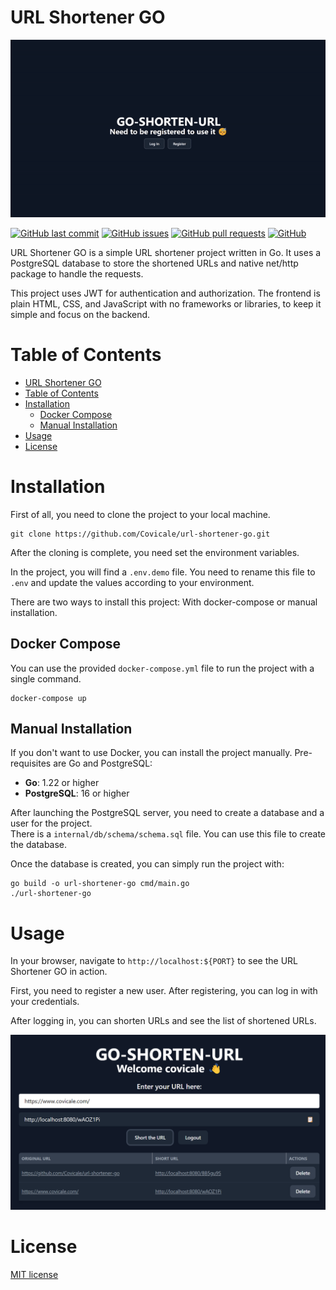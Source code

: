 # URL Shortener GO

![Demo Preview](images/quick-demo.gif)

[![GitHub last commit](https://img.shields.io/github/last-commit/covicale/url-shortener-go)](https://img.shields.io/github/last-commit/covicale/url-shortener-go)
[![GitHub issues](https://img.shields.io/github/issues-raw/covicale/url-shortener-go)](https://img.shields.io/github/issues-raw/covicale/url-shortener-go)
[![GitHub pull requests](https://img.shields.io/github/issues-pr/covicale/url-shortener-go)](https://img.shields.io/github/issues-pr/covicale/url-shortener-go)
[![GitHub](https://img.shields.io/github/license/covicale/url-shortener-go)](https://img.shields.io/github/license/covicale/url-shortener-go)

URL Shortener GO is a simple URL shortener project written in Go. It uses a PostgreSQL database to store the shortened URLs and native net/http package to handle the requests.

This project uses JWT for authentication and authorization. The frontend is plain HTML, CSS, and JavaScript with no frameworks or libraries, to keep it simple and focus on the backend.

# Table of Contents

- [URL Shortener GO](#url-shortener-go)
- [Table of Contents](#table-of-contents)
- [Installation](#installation)
  - [Docker Compose](#docker-compose)
  - [Manual Installation](#manual-installation)
- [Usage](#usage)
- [License](#license)

# Installation

First of all, you need to clone the project to your local machine.

```shell
git clone https://github.com/Covicale/url-shortener-go.git
```

After the cloning is complete, you need set the environment variables.

In the project, you will find a `.env.demo` file. You need to rename this file to `.env` and update the values according to your environment.

There are two ways to install this project: With docker-compose or manual installation.

## Docker Compose

You can use the provided `docker-compose.yml` file to run the project with a single command.

```shell
docker-compose up
```

## Manual Installation

If you don't want to use Docker, you can install the project manually. Pre-requisites are Go and PostgreSQL:

- **Go**: 1.22 or higher
- **PostgreSQL**: 16 or higher

After launching the PostgreSQL server, you need to create a database and a user for the project. \
There is a `internal/db/schema/schema.sql` file. You can use this file to create the database.

Once the database is created, you can simply run the project with:

```shell
go build -o url-shortener-go cmd/main.go
./url-shortener-go
```

# Usage

In your browser, navigate to `http://localhost:${PORT}` to see the URL Shortener GO in action.

First, you need to register a new user. After registering, you can log in with your credentials.

After logging in, you can shorten URLs and see the list of shortened URLs.

![URL Shortener GO](images/usage.png)

# License

[MIT license](./LICENSE)

